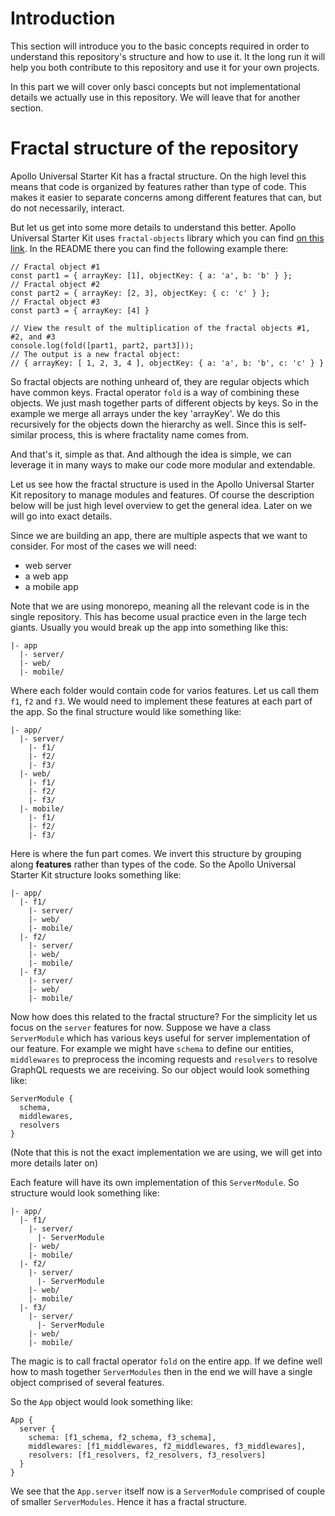 # Introduction

This section will introduce you to the basic concepts required in order to understand this repository's structure and how to use it. It the long run it will help you both contribute to this repository and use it for your own projects. 

In this part we will cover only basci concepts but not implementational details we actually use in this repository. We will leave that for another section.

# Fractal structure of the repository

Apollo Universal Starter Kit has a fractal structure. On the high level this means that code is organized by features rather than type of code. This makes it easier to separate concerns among different features that can, but do not necessarily, interact.

But let us get into some more details to understand this better. Apollo Universal Starter Kit uses `fractal-objects` library which you can find [on this link](https://github.com/sysgears/fractal-objects). In the README there you can find the following example there:

```
// Fractal object #1
const part1 = { arrayKey: [1], objectKey: { a: 'a', b: 'b' } };
// Fractal object #2
const part2 = { arrayKey: [2, 3], objectKey: { c: 'c' } };
// Fractal object #3
const part3 = { arrayKey: [4] }

// View the result of the multiplication of the fractal objects #1, #2, and #3
console.log(fold([part1, part2, part3]));
// The output is a new fractal object:
// { arrayKey: [ 1, 2, 3, 4 ], objectKey: { a: 'a', b: 'b', c: 'c' } }
```

So fractal objects are nothing unheard of, they are regular objects which have common keys. Fractal operator `fold` is a way of combining these objects. We just mash together parts of different objects by keys. So in the example we merge all arrays under the key 'arrayKey'. We do this recursively for the objects down the hierarchy as well. Since this is self-similar process, this is where fractality name comes from.

And that's it, simple as that. And although the idea is simple, we can leverage it in many ways to make our code more modular and extendable.

Let us see how the fractal structure is used in the Apollo Universal Starter Kit repository to manage modules and features. Of course the description below will be just high level overview to get the general idea. Later on we will go into exact details. 

Since we are building an app, there are multiple aspects that we want to consider. For most of the cases we will need:
- web server
- a web app
- a mobile app

Note that we are using monorepo, meaning all the relevant code is in the single repository. This has become usual practice even in the large tech giants. Usually you would break up the app into something like this:

```
|- app
  |- server/
  |- web/
  |- mobile/
```

Where each folder would contain code for varios features. Let us call them `f1`, `f2` and `f3`. We would need to implement these features at each part of the app. So the final structure would like something like:

```
|- app/
  |- server/
    |- f1/
    |- f2/
    |- f3/
  |- web/
    |- f1/
    |- f2/
    |- f3/
  |- mobile/
    |- f1/
    |- f2/
    |- f3/
```

Here is where the fun part comes. We invert this structure by grouping along **features** rather than types of the code. So the Apollo Universal Starter Kit structure looks something like:

```
|- app/
  |- f1/
    |- server/
    |- web/
    |- mobile/
  |- f2/
    |- server/
    |- web/
    |- mobile/
  |- f3/
    |- server/
    |- web/
    |- mobile/
```

Now how does this related to the fractal structure? For the simplicity let us focus on the `server` features for now. Suppose we have a class `ServerModule` which has various keys useful for server implementation of our feature. For example we might have `schema` to define our entities, `middlewares` to preprocess the incoming requests and `resolvers` to resolve GraphQL requests we are receiving. So our object would look something like:

```
ServerModule {
  schema,
  middlewares,
  resolvers
}
```

(Note that this is not the exact implementation we are using, we will get into more details later on)

Each feature will have its own implementation of this `ServerModule`. So structure would look something like:

```
|- app/
  |- f1/
    |- server/
      |- ServerModule
    |- web/
    |- mobile/
  |- f2/
    |- server/
      |- ServerModule
    |- web/
    |- mobile/
  |- f3/
    |- server/
      |- ServerModule
    |- web/
    |- mobile/
```

The magic is to call fractal operator `fold` on the entire app. If we define well how to mash together `ServerModules` then in the end we will have a single object comprised of several features.

So the `App` object would look something like:

```
App {
  server {
    schema: [f1_schema, f2_schema, f3_schema],
    middlewares: [f1_middlewares, f2_middlewares, f3_middlewares],
    resolvers: [f1_resolvers, f2_resolvers, f3_resolvers]
  }
}
```

We see that the `App.server` itself now is a `ServerModule` comprised of couple of smaller `ServerModules`. Hence it has a fractal structure.